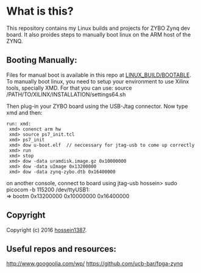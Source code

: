 
# What is this?

This repository contains my Linux builds and projects for ZYBO Zynq dev board. It also proides steps to manually boot linux on the 
ARM host of the ZYNQ.

## Booting Manually:

Files for manual boot is available in this repo at [LINUX_BUILD/BOOTABLE](https://github.com/hossein1387/ZYBO/tree/master/LINUX_BUILD/BOOTABLE).
To manually boot linux, you need to setup your environment to use Xilinx tools, specially XMD. For that you can use:
    source /PATH/TO/XILINX/INSTALLATION/settings64.sh

Then plug-in your ZYBO board using the USB-Jtag connector. Now type xmd and then:

    run: xmd:
 	 xmd> conenct arm hw
	 xmd> source ps7_init.tcl 
	 xmd> ps7_init
	 xmd> dow u-boot.elf  // neccessary for jtag-usb to come up correctly
	 xmd> run
	 xmd> stop
 	 xmd> dow -data uramdisk.image.gz 0x10000000
	 xmd> dow -data uImage 0x13200000          
	 xmd> dow -data zynq-zybo.dtb 0x16400000 

on another console, connect to board using jtag-usb
	 hossein> sudo picocom -b 115200 /dev/ttyUSB1:		
	 => bootm 0x13200000 0x10000000 0x16400000


## Copyright

Copyright (c) 2016 [hossein1387](http://hossein1387.github.io/).

## Useful repos and resources:

http://www.googoolia.com/wp/
https://github.com/ucb-bar/fpga-zynq




